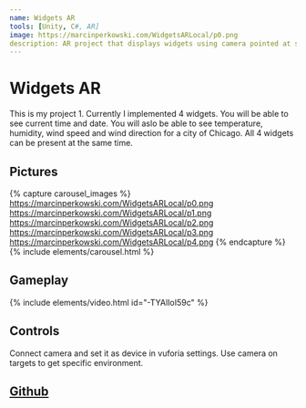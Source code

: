 ```yaml
---
name: Widgets AR
tools: [Unity, C#, AR]
image: https://marcinperkowski.com/WidgetsARLocal/p0.png
description: AR project that displays widgets using camera pointed at specific targets.
---
```


# Widgets AR

This is my project 1. Currently I implemented 4 widgets. You will be able to see current time and date. You will aslo be able to see temperature, humidity, wind speed and wind direction for a city of Chicago. All 4 widgets can be present at the same time.

## Pictures

{% capture carousel_images %}
https://marcinperkowski.com/WidgetsARLocal/p0.png
https://marcinperkowski.com/WidgetsARLocal/p1.png
https://marcinperkowski.com/WidgetsARLocal/p2.png
https://marcinperkowski.com/WidgetsARLocal/p3.png
https://marcinperkowski.com/WidgetsARLocal/p4.png
{% endcapture %}
{% include elements/carousel.html %}

## Gameplay

{% include elements/video.html id="-TYAlIoI59c" %}

## Controls

Connect camera and set it as device in vuforia settings. Use camera on targets to get specific environment.

## [Github](https://github.com/marcinperkow/WidgetsAR)